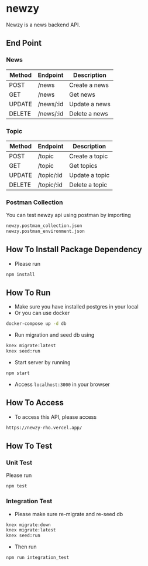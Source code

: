 # newzy

Newzy is a news backend API.

## End Point

### News

| Method | Endpoint | Description |
|---|---|---|
| POST | /news | Create a news |
| GET | /news | Get news |
| UPDATE | /news/:id | Update a news |
| DELETE | /news/:id | Delete a news |

### Topic

| Method | Endpoint | Description |
|---|---|---|
| POST | /topic | Create a topic |
| GET | /topic | Get topics |
| UPDATE | /topic/:id | Update a topic |
| DELETE | /topic/:id | Delete a topic |

### Postman Collection

You can test newzy api using postman by importing

```sh
newzy.postman_collection.json
newzy.postman_environment.json
```

## How To Install Package Dependency

- Please run

```sh
npm install
```

## How To Run

- Make sure you have installed postgres in your local
- Or you can use docker

```sh
docker-compose up -d db
```

- Run migration and seed db using

```sh
knex migrate:latest
knex seed:run
```

- Start server by running

```sh
npm start
```

- Access `localhost:3000` in your browser

## How To Access

- To access this API, please access

```sh
https://newzy-rho.vercel.app/
```

## How To Test

### Unit Test

Please run

```sh
npm test
```

### Integration Test

- Please make sure re-migrate and re-seed db

```sh
knex migrate:down
knex migrate:latest
knex seed:run
```

- Then run

```sh
npm run integration_test
```
